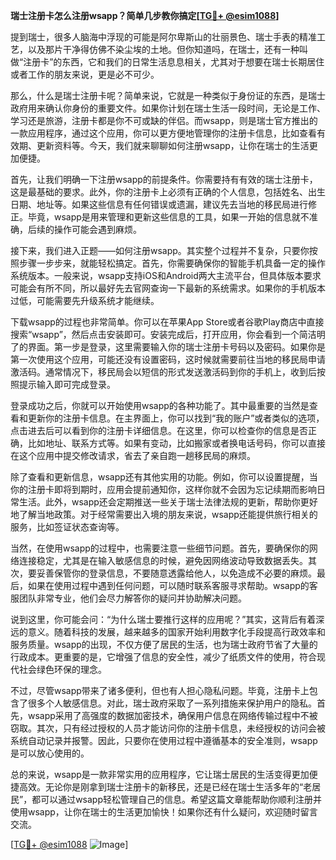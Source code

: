 **瑞士注册卡怎么注册wsapp？简单几步教你搞定[[TG💪+ @esim1088](https://t.me/s/esim1088)]**

提到瑞士，很多人脑海中浮现的可能是阿尔卑斯山的壮丽景色、瑞士手表的精准工艺，以及那片干净得仿佛不染尘埃的土地。但你知道吗，在瑞士，还有一种叫做“注册卡”的东西，它和我们的日常生活息息相关，尤其对于想要在瑞士长期居住或者工作的朋友来说，更是必不可少。

那么，什么是瑞士注册卡呢？简单来说，它就是一种类似于身份证的东西，是瑞士政府用来确认你身份的重要文件。如果你计划在瑞士生活一段时间，无论是工作、学习还是旅游，注册卡都是你不可或缺的伴侣。而wsapp，则是瑞士官方推出的一款应用程序，通过这个应用，你可以更方便地管理你的注册卡信息，比如查看有效期、更新资料等。今天，我们就来聊聊如何注册wsapp，让你在瑞士的生活更加便捷。

首先，让我们明确一下注册wsapp的前提条件。你需要持有有效的瑞士注册卡，这是最基础的要求。此外，你的注册卡上必须有正确的个人信息，包括姓名、出生日期、地址等。如果这些信息有任何错误或遗漏，建议先去当地的移民局进行修正。毕竟，wsapp是用来管理和更新这些信息的工具，如果一开始的信息就不准确，后续的操作可能会遇到麻烦。

接下来，我们进入正题——如何注册wsapp。其实整个过程并不复杂，只要你按照步骤一步步来，就能轻松搞定。首先，你需要确保你的智能手机具备一定的操作系统版本。一般来说，wsapp支持iOS和Android两大主流平台，但具体版本要求可能会有所不同，所以最好先去官网查询一下最新的系统需求。如果你的手机版本过低，可能需要先升级系统才能继续。

下载wsapp的过程也非常简单。你可以在苹果App Store或者谷歌Play商店中直接搜索“wsapp”，然后点击安装即可。安装完成后，打开应用，你会看到一个简洁明了的界面。第一步是登录，这里需要输入你的瑞士注册卡号码以及密码。如果你是第一次使用这个应用，可能还没有设置密码，这时候就需要前往当地的移民局申请激活码。通常情况下，移民局会以短信的形式发送激活码到你的手机上，收到后按照提示输入即可完成登录。

登录成功之后，你就可以开始使用wsapp的各种功能了。其中最重要的当然是查看和更新你的注册卡信息。在主界面上，你可以找到“我的账户”或者类似的选项，点击进去后可以看到你的注册卡详细信息。在这里，你可以检查你的信息是否正确，比如地址、联系方式等。如果有变动，比如搬家或者换电话号码，你可以直接在这个应用中提交修改请求，省去了亲自跑一趟移民局的麻烦。

除了查看和更新信息，wsapp还有其他实用的功能。例如，你可以设置提醒，当你的注册卡即将到期时，应用会提前通知你，这样你就不会因为忘记续期而影响日常生活。此外，wsapp还会定期推送一些关于瑞士法律法规的更新，帮助你更好地了解当地政策。对于经常需要出入境的朋友来说，wsapp还能提供旅行相关的服务，比如签证状态查询等。

当然，在使用wsapp的过程中，也需要注意一些细节问题。首先，要确保你的网络连接稳定，尤其是在输入敏感信息的时候，避免因网络波动导致数据丢失。其次，要妥善保管你的登录信息，不要随意透露给他人，以免造成不必要的麻烦。最后，如果在使用过程中遇到任何问题，可以随时联系客服寻求帮助。wsapp的客服团队非常专业，他们会尽力解答你的疑问并协助解决问题。

说到这里，你可能会问：“为什么瑞士要推行这样的应用呢？”其实，这背后有着深远的意义。随着科技的发展，越来越多的国家开始利用数字化手段提高行政效率和服务质量。wsapp的出现，不仅方便了居民的生活，也为瑞士政府节省了大量的行政成本。更重要的是，它增强了信息的安全性，减少了纸质文件的使用，符合现代社会绿色环保的理念。

不过，尽管wsapp带来了诸多便利，但也有人担心隐私问题。毕竟，注册卡上包含了很多个人敏感信息。对此，瑞士政府采取了一系列措施来保护用户的隐私。首先，wsapp采用了高强度的数据加密技术，确保用户信息在网络传输过程中不被窃取。其次，只有经过授权的人员才能访问你的注册卡信息，未经授权的访问会被系统自动记录并报警。因此，只要你在使用过程中遵循基本的安全准则，wsapp是可以放心使用的。

总的来说，wsapp是一款非常实用的应用程序，它让瑞士居民的生活变得更加便捷高效。无论你是刚拿到瑞士注册卡的新移民，还是已经在瑞士生活多年的“老居民”，都可以通过wsapp轻松管理自己的信息。希望这篇文章能帮助你顺利注册并使用wsapp，让你在瑞士的生活更加愉快！如果你还有什么疑问，欢迎随时留言交流。

[[TG💪+ @esim1088](https://t.me/s/esim1088) ![Image](https://i.postimg.cc/4NQfJmqS/Snipaste-2025-05-13-00-14-12.png)]
